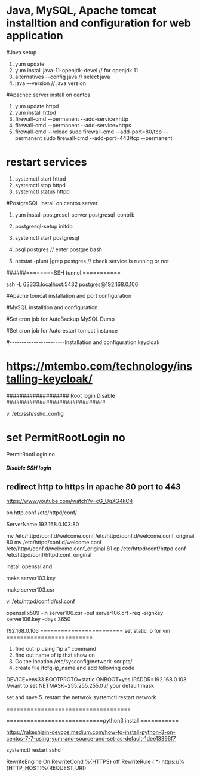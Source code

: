 # Java, MySQL, Apache tomcat installtion and configuration for web application 

#Java setup
  1. yum update
  2. yum install java-11-openjdk-devel // for openjdk 11
  3. alternatives --config java  // select java
  4. java –-version // java version

#Apachec server install on centos 

 1. yum update httpd
 2. yum install httpd
 3. firewall-cmd --permanent --add-service=http
 4. firewall-cmd --permanent --add-service=https
 5. firewall-cmd --reload
 sudo firewall-cmd --add-port=80/tcp --permanent
 sudo firewall-cmd --add-port=443/tcp --permanent

 # restart services 

 1. systemctl start httpd
 2. systemctl stop httpd
 3. systemctl status httpd


 #PostgreSQL install on centos server

 1. yum install postgresql-server postgresql-contrib
 2. postgresql-setup initdb
 3. systemctl start postgresql  

 5. psql postgres // enter postgre bash 

 6. netstat -plunt |grep postgres //  check service is running or not 

 ######========SSH tunnel ===========

 ssh -L 63333:localhost:5432 postgres@192.168.0.106


#Apache tomcat installation and port configuration



#MySQL installtion and configuration






#Set cron job for AutoBackup MySQL Dump




#Set cron job for Autorestart tomcat instance



#-----------------------Installation and configuration keycloak

# https://mtembo.com/technology/installing-keycloak/



################### Root login Disable ############################## 

vi /etc/ssh/sshd_config

# set PermitRootLogin no

PermitRootLogin no

##### Disable SSH login ###############################


## redirect http to https in apache 80 port to 443 ###

https://www.youtube.com/watch?v=cG_UqXG4kC4

on http.conf /etc/httpd/conf/

ServerName 192.168.0.103:80

   mv /etc/httpd/conf.d/welcome.conf /etc/httpd/conf.d/welcome.conf_original
   80  mv /etc/httpd/conf.d/welcome.conf /etc/httpd/conf.d/welcome.conf_original
   81  cp /etc/httpd/conf/httpd.conf /etc/httpd/conf/httpd.conf_original


install openssl and 

make server103.key

make server103.csr

 vi /etc/httpd/conf.d/ssl.conf
 
 openssl x509 -in server106.csr -out server106.crt -req -signkey server106.key -days 3650




192.168.0.106
 ======================== set static ip for vm =========================
 1. find out ip using "ip a" command
 2. find out name of ip that show on
 3. Go the location /etc/sysconfig/network-scripts/
 4. create file ifcfg-ip_name and add following code

DEVICE=ens33
BOOTPROTO=static
ONBOOT=yes
IPADDR=192.168.0.103  //want to set
NETMASK=255.255.255.0  // your default mask

set and save
5. restart the netwrok
   systemctl restart network


====================================   


============================python3 install ===========

https://rakeshjain-devops.medium.com/how-to-install-python-3-on-centos-7-7-using-yum-and-source-and-set-as-default-1dee13396f7



systemctl restart sshd



RewriteEngine On 
RewriteCond %{HTTPS} off 
RewriteRule (.*) https://%{HTTP_HOST}%{REQUEST_URI}
